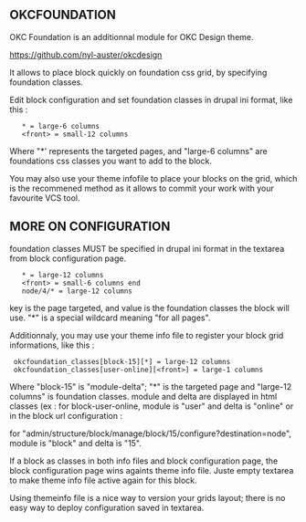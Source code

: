 OKCFOUNDATION
---------------

OKC Foundation is an additionnal module for OKC Design theme.

https://github.com/nyl-auster/okcdesign

It allows to place block quickly on foundation css grid, by specifying foundation classes.

Edit block configuration and set foundation classes in drupal ini format, like this :

```
   * = large-6 columns
   <front> = small-12 columns
```

Where "*' represents the targeted pages, and "large-6 columns" are foundations css classes you want
to add to the block.

You may also use your theme infofile to place your blocks on the grid, which is the recommened
method as it allows to commit your work with your favourite VCS tool.

MORE ON CONFIGURATION
---------------------

 foundation classes MUST be specified in drupal ini format in
 the textarea from block configuration page.
```
   * = large-12 columns
   <front> = small-6 columns end
   node/4/* = large-12 columns
```

 key is the page targeted, and value is the foundation classes the block will use.
 "*" is a special wildcard meaning "for all pages".

 Additionnaly, you may use your theme info file to register your
 block grid informations, like this :

```
 okcfoundation_classes[block-15][*] = large-12 columns
 okcfoundation_classes[user-online][<front>] = large-1 columns
```

 Where "block-15" is "module-delta"; "*" is the targeted page and "large-12 columns" is foundation classes.
 module and delta are displayed in html classes (ex : for block-user-online, module is "user" and delta is "online"
 or in the block url configuration :
 
 for "admin/structure/block/manage/block/15/configure?destination=node", module is "block" and delta is "15".

 If a block as classes in both info files and block configuration page, the block configuration
 page wins againts theme info file.
 Juste empty textarea to make theme info file active again for this block.

 Using themeinfo file is a nice way to version your grids layout; there is no easy
 way to deploy configuration saved in textarea.
